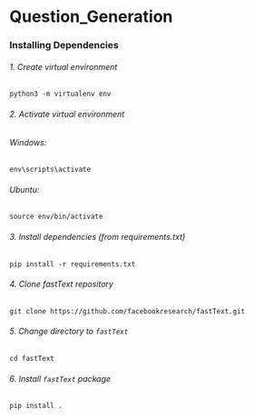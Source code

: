 # Question_Generation

### Installing Dependencies
###### 1. Create virtual environment
```
python3 -m virtualenv env
```
###### 2. Activate virtual environment
###### Windows: 
```
env\scripts\activate
```
###### Ubuntu: 
```
source env/bin/activate
```
###### 3. Install dependencies (from requirements.txt)
```
pip install -r requirements.txt
```
###### 4. Clone fastText repository
```
git clone https://github.com/facebookresearch/fastText.git
```
###### 5. Change directory to `fastText`
```
cd fastText
```
###### 6. Install `fastText` package
```
pip install .
```

